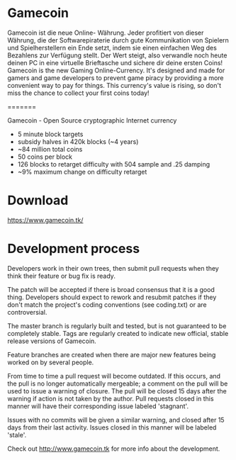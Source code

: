 Gamecoin
========

Gamecoin ist die neue Online- Währung. Jeder profitiert von dieser Währung, die der Softwarepiraterie durch gute Kommunikation von Spielern und Spielherstellern ein Ende setzt, indem sie einen einfachen Weg des Bezahlens zur Verfügung stellt. Der Wert steigt, also verwandle noch heute deinen PC in eine virtuelle Brieftasche und sichere dir deine ersten Coins!
Gamecoin is the new Gaming Online-Currency. It's designed and made for gamers and game developers to prevent game piracy by providing a more convenient way to pay for things. This currency's value is rising, so don't miss the chance to collect your first coins today!

=======

Gamecoin - Open Source cryptographic Internet currency
 - 5 minute block targets
 - subsidy halves in 420k blocks (~4 years)
 - ~84 million total coins
 - 50 coins per block
 - 126 blocks to retarget difficulty with 504 sample and .25 damping
 - ~9% maximum change on difficulty retarget

Download
=======

https://www.gamecoin.tk/

Development process
===================

Developers work in their own trees, then submit pull requests when
they think their feature or bug fix is ready.

The patch will be accepted if there is broad consensus that it is a
good thing.  Developers should expect to rework and resubmit patches
if they don't match the project's coding conventions (see coding.txt)
or are controversial.

The master branch is regularly built and tested, but is not guaranteed
to be completely stable. Tags are regularly created to indicate new
official, stable release versions of Gamecoin.

Feature branches are created when there are major new features being
worked on by several people.

From time to time a pull request will become outdated. If this occurs, and
the pull is no longer automatically mergeable; a comment on the pull will
be used to issue a warning of closure. The pull will be closed 15 days
after the warning if action is not taken by the author. Pull requests closed
in this manner will have their corresponding issue labeled 'stagnant'.

Issues with no commits will be given a similar warning, and closed after
15 days from their last activity. Issues closed in this manner will be 
labeled 'stale'. 

Check out http://www.gamecoin.tk for more info about the development.
